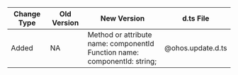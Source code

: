 | Change Type | Old Version | New Version | d.ts File |
| ---- | ------ | ------ | -------- |
|Added|NA|Method or attribute name: componentId<br>Function name: componentId: string;|@ohos.update.d.ts|
